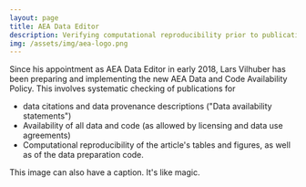 ```yaml
---
layout: page
title: AEA Data Editor
description: Verifying computational reproducibility prior to publication
img: /assets/img/aea-logo.png
---
```


Since his appointment as AEA Data Editor in early 2018, Lars Vilhuber has been preparing and implementing the new AEA Data and Code Availability Policy. This involves systematic checking of publications for

- data citations and data provenance descriptions ("Data availability statements")
- Availability of all data and code (as allowed by licensing and data use agreements)
- Computational reproducibility of the article's tables and figures, as well as of the data preparation code.

<div class="img_row">
    <img class="col one left" src="{{ site.baseurl }}/assets/img/AEAJournals.png" alt="" title="AEA journals"/>
</div>
<div class="col one caption">
    This image can also have a caption. It's like magic.
</div>
